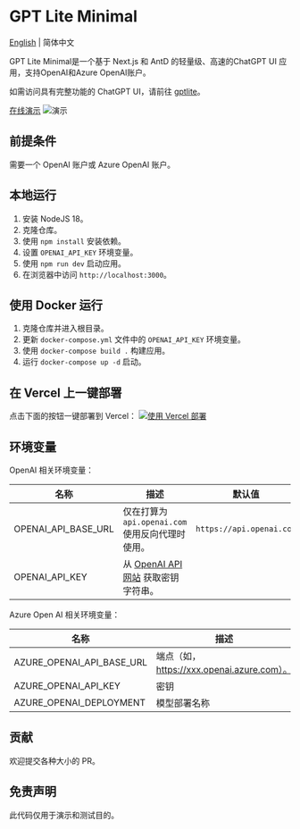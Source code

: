 # GPT Lite Minimal

[English](./README.md) | 简体中文

GPT Lite Minimal是一个基于 Next.js 和 AntD 的轻量级、高速的ChatGPT UI 应用，支持OpenAI和Azure OpenAI账户。

如需访问具有完整功能的 ChatGPT UI，请前往 [gptlite](https://github.com/blrchen/gptlite)。

[在线演示](https://gptlite-minimal.vercel.app)
![演示](./docs/images/demo.jpg)

## 前提条件

需要一个 OpenAI 账户或 Azure OpenAI 账户。

## 本地运行

1. 安装 NodeJS 18。
2. 克隆仓库。
3. 使用 `npm install` 安装依赖。
4. 设置 `OPENAI_API_KEY` 环境变量。
5. 使用 `npm run dev` 启动应用。
6. 在浏览器中访问 `http://localhost:3000`。

## 使用 Docker 运行

1. 克隆仓库并进入根目录。
2. 更新 `docker-compose.yml` 文件中的 `OPENAI_API_KEY` 环境变量。
3. 使用 `docker-compose build .` 构建应用。
4. 运行 `docker-compose up -d` 启动。

## 在 Vercel 上一键部署

点击下面的按钮一键部署到 Vercel：
[![使用 Vercel 部署](https://vercel.com/button)](https://vercel.com/new/clone?repository-url=https%3A%2F%2Fgithub.com%2Fblrchen%2Fgptlite-minimal&project-name=gptlite-minimal&framework=nextjs&repository-name=gptlite-minimal)

## 环境变量

OpenAI 相关环境变量：

| 名称                | 描述                                                                                                    | 默认值                   |
|---------------------|-------------------------------------------------------------------------------------------------------|------------------------|
| OPENAI_API_BASE_URL | 仅在打算为 `api.openai.com` 使用反向代理时使用。                                                        | `https://api.openai.com` |
| OPENAI_API_KEY      | 从 [OpenAI API 网站](https://platform.openai.com/account/api-keys) 获取密钥字符串。                     |

Azure Open AI 相关环境变量：

| 名称                       | 描述                                         |
|----------------------------|----------------------------------------------|
| AZURE_OPENAI_API_BASE_URL  | 端点（如，https://xxx.openai.azure.com）。     |
| AZURE_OPENAI_API_KEY       | 密钥                                         |
| AZURE_OPENAI_DEPLOYMENT    | 模型部署名称                                   |

## 贡献

欢迎提交各种大小的 PR。

## 免责声明

此代码仅用于演示和测试目的。